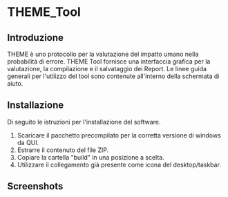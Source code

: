 # THEME_Tool

## Introduzione 
THEME è uno protocollo per la valutazione del impatto umano nella probabilità di errore. THEME Tool fornisce una interfaccia grafica per la valutazione, la compilazione e il salvataggio dei Report. Le linee guida generali per l'utilizzo del tool sono contenute all'interno della schermata di aiuto. 

## Installazione 
Di seguito le istruzioni per l'installazione del software. 

1. Scaricare il pacchetto precompilato per la corretta versione di windows da QUI. 
2. Estrarre il contenuto del file ZIP. 
3. Copiare la cartella "build" in una posizione a scelta. 
4. Utilizzare il collegamento già presente come icona del desktop/taskbar. 

## Screenshots

